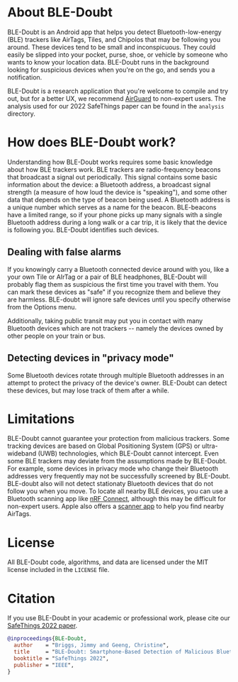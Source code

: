 # About BLE-Doubt

BLE-Doubt is an Android app that helps you detect Bluetooth-low-energy (BLE) trackers like AirTags, Tiles, and Chipolos that may be following you around. These devices tend to be small and inconspicuous. They could easily be slipped into your pocket, purse, shoe, or vehicle by someone who wants to know your location data. BLE-Doubt runs in the background looking for suspicious devices when you're on the go, and sends you a notification. 

BLE-Doubt is a research application that you're welcome to compile and try out, but for a better UX, we recommend [AirGuard](https://play.google.com/store/apps/details?id=de.seemoo.at_tracking_detection.release&hl=en_US&gl=US) to non-expert users. The analysis used for our 2022 SafeThings paper can be found in the `analysis` directory. 


# How does BLE-Doubt work?

Understanding how BLE-Doubt works requires some basic knowledge about how BLE trackers work. BLE trackers are radio-frequency beacons that broadcast a signal out periodically. This signal contains some basic information about the device: a Bluetooth address, a broadcast signal strength (a measure of how loud the device is "speaking"), and some other data that depends on the type of beacon being used. A Bluetooth address is a unique number which serves as a name for the beacon. BLE-beacons have a limited range, so if your phone picks up many signals with a single Bluetooth address during a long walk or a car trip, it is likely that the device is following you. BLE-Doubt identifies such devices.

## Dealing with false alarms

If you knowingly carry a Bluetooth connected device around with you, like a your own Tile or AIrTag or a pair of BLE headphones, BLE-Doubt will probably flag them as suspicious the first time you travel with them. You can mark these devices as "safe" if you recognize them and believe they are harmless. BLE-doubt will ignore safe devices until you specify otherwise from the Options menu.

Additionally, taking public transit may put you in contact with many Bluetooth devices which are not trackers -- namely the devices owned by other people on your train or bus.

## Detecting devices in "privacy mode"

Some Bluetooth devices rotate through multiple Bluetooth addresses in an attempt to protect the privacy of the device's owner. BLE-Doubt can detect these devices, but may lose track of them after a while.

# Limitations

BLE-Doubt cannot guarantee your protection from malicious trackers. Some tracking devices are based on Global Positioning System (GPS) or ultra-wideband (UWB) technologies, which BLE-Doubt cannot intercept. Even some BLE trackers may deviate from the assumptions made by BLE-Doubt. For example, some devices in privacy mode who change their Bluetooth addresses very frequently may not be successfully screened by BLE-Doubt. BLE-doubt also will not detect stationaty Bluetooth devices that do not follow you when you move. To locate all nearby BLE devices, you can use a Bluetooth scanning app like  [nRF Connect](https://www.nordicsemi.com/Software-and-tools/Development-Tools/nRF-Connect-for-mobile), although this may be difficult for non-expert users. Apple also offers a [scanner app](https://play.google.com/store/apps/details?id=com.apple.trackerdetect&hl=en_US&gl=US) to help you find nearby AirTags.

# License 

All BLE-Doubt code, algorithms, and data are licensed under the MIT license included in the `LICENSE` file. 

# Citation
If you use BLE-Doubt in your academic or professional work, please cite our [SafeThings 2022 paper](https://safe-things-2022.github.io/).

```bibtex
@inproceedings{BLE-Doubt,
  author    = "Briggs, Jimmy and Geeng, Christine",
  title     = "BLE-Doubt: Smartphone-Based Detection of Malicious Bluetooth Trackers",
  booktitle = "SafeThings 2022",
  publisher = "IEEE",
}
```

